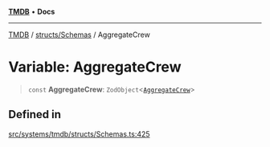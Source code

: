 [**TMDB**](../../../README.md) • **Docs**

***

[TMDB](../../../README.md) / [structs/Schemas](../README.md) / AggregateCrew

# Variable: AggregateCrew

> `const` **AggregateCrew**: `ZodObject`\<[`AggregateCrew`](../type-aliases/AggregateCrew.md)\>

## Defined in

[src/systems/tmdb/structs/Schemas.ts:425](https://github.com/Norviah/media-hub/blob/65ee01fce9c30692d28d2f4e608ea7f18b4d7381/src/systems/tmdb/structs/Schemas.ts#L425)
